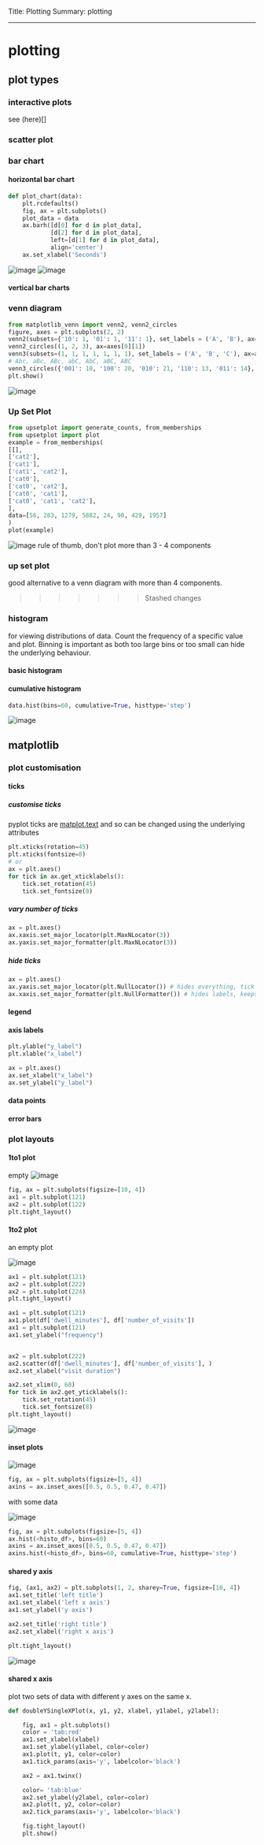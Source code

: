 Title: Plotting
Summary: plotting 
- - - 

# plotting

## plot types

### interactive plots

see (here)[]
### scatter plot

### bar chart

#### horizontal bar chart

```python
def plot_chart(data):
    plt.rcdefaults()
    fig, ax = plt.subplots()
    plot_data = data
    ax.barh([d[0] for d in plot_data],
            [d[2] for d in plot_data],
            left=[d[1] for d in plot_data],
            align='center')
    ax.set_xlabel('Seconds')
```

![image](./img/async.png)
![image](./img/sync.png)

#### vertical bar charts


### venn diagram


```python
from matplotlib_venn import venn2, venn2_circles
figure, axes = plt.subplots(2, 2)
venn2(subsets={'10': 1, '01': 1, '11': 1}, set_labels = ('A', 'B'), ax=axes[0][0])
venn2_circles((1, 2, 3), ax=axes[0][1])
venn3(subsets=(1, 1, 1, 1, 1, 1, 1), set_labels = ('A', 'B', 'C'), ax=axes[1][0])
# Abc, aBc, ABc, abC, AbC, aBC, ABC
venn3_circles({'001': 10, '100': 20, '010': 21, '110': 13, '011': 14}, ax=axes[1][1])
plt.show()
```

![image](./img/venn.png)

### Up Set Plot

```python
from upsetplot import generate_counts, from_memberships
from upsetplot import plot
example = from_memberships(
[[],
['cat2'],
['cat1'],
['cat1', 'cat2'],
['cat0'],
['cat0', 'cat2'],
['cat0', 'cat1'],
['cat0', 'cat1', 'cat2'],
],
data=[56, 283, 1279, 5882, 24, 90, 429, 1957]
)
plot(example)
```

![image](./img/upset.png)
rule of thumb, don't plot more than 3 - 4 components

### up set plot

good alternative to a venn diagram with more than 4 components.
>>>>>>> Stashed changes

### histogram

for viewing distributions of data. Count the frequency of a specific value and plot. 
Binning is important as both too large bins or too small can hide the underlying behaviour.

#### basic histogram

#### cumulative histogram

```python
data.hist(bins=60, cumulative=True, histtype='step')
```
![image](./img/cum_histo.png)

## matplotlib

### plot customisation

#### ticks

##### customise ticks

pyplot ticks are [matplot.text](https://matplotlib.org/stable/api/text_api.html#matplotlib.text.Text)
and so can be changed using the underlying attributes

```python
plt.xticks(rotation=45)
plt.xticks(fontsize=8)
# or
ax = plt.axes()
for tick in ax.get_xticklabels():
    tick.set_rotation(45)
    tick.set_fontsize(8)
```

##### vary number of ticks

```python
ax = plt.axes()
ax.xaxis.set_major_locator(plt.MaxNLocator(3))
ax.yaxis.set_major_formatter(plt.MaxNLocator(3))
```

##### hide ticks

```python
ax = plt.axes()
ax.yaxis.set_major_locator(plt.NullLocator()) # hides everything, tick and labels
ax.xaxis.set_major_formatter(plt.NullFormatter()) # hides labels, keeps ticks 
```


#### legend

#### axis labels 

```python
plt.ylable("y_label")
plt.xlable("x_label")

ax = plt.axes()
ax.set_xlabel("x_label")
ax.set_ylabel("y_label")
```

#### data points

#### error bars

### plot layouts

#### 1to1 plot

empty 
![image](./img/1to1_empty.png)

```python
fig, ax = plt.subplots(figsize=[10, 4])
ax1 = plt.subplot(121)
ax2 = plt.subplot(122)
plt.tight_layout()
```

#### 1to2 plot

an empty plot  

![image](./img/1-2_plot_empty.png)
```python
ax1 = plt.subplot(121)
ax2 = plt.subplot(222)
ax2 = plt.subplot(224)
plt.tight_layout()
```


```python
ax1 = plt.subplot(121)
ax1.plot(df['dwell_minutes'], df['number_of_visits'])
ax1 = plt.subplot(121)
ax1.set_ylabel("frequency")


ax2 = plt.subplot(222)
ax2.scatter(df['dwell_minutes'], df['number_of_visits'], )
ax2.set_xlabel("visit duration")

ax2.set_xlim(0, 60)
for tick in ax2.get_yticklabels():
    tick.set_rotation(45)
    tick.set_fontsize(8) 
plt.tight_layout()
```
![image](./img/plot_1.png)

#### inset plots

![image](./img/insert_plot_empty.png)
```python
fig, ax = plt.subplots(figsize=[5, 4])
axins = ax.inset_axes([0.5, 0.5, 0.47, 0.47])
```

with some data

![image](./img/insert_plot.png)
```python
fig, ax = plt.subplots(figsize=[5, 4])
ax.hist(<histo_df>, bins=60)
axins = ax.inset_axes([0.5, 0.5, 0.47, 0.47])
axins.hist(<histo_df>, bins=60, cumulative=True, histtype='step')
```

#### shared y axis

```python
fig, (ax1, ax2) = plt.subplots(1, 2, sharey=True, figsize=[10, 4])
ax1.set_title('left title')
ax1.set_xlabel('left x axis')
ax1.set_ylabel('y axis')

ax2.set_title('right title')
ax2.set_xlabel('right x axis')

plt.tight_layout()
```

![image](./img/shared_y.png)

#### shared x axis

plot two sets of data with different y axes on the same x.

```python
def doubleYSingleXPlot(x, y1, y2, xlabel, y1label, y2label):

    fig, ax1 = plt.subplots()
    color = 'tab:red'
    ax1.set_xlabel(xlabel)
    ax1.set_ylabel(y1label, color=color)
    ax1.plot(t, y1, color=color)
    ax1.tick_params(axis='y', labelcolor='black')

    ax2 = ax1.twinx()

    color= 'tab:blue'
    ax2.set_ylabel(y2label, color=color)
    ax2.plot(t, y2, color=color)
    ax2.tick_params(axis='y', labelcolor='black')

    fig.tight_layout()
    plt.show()
```
